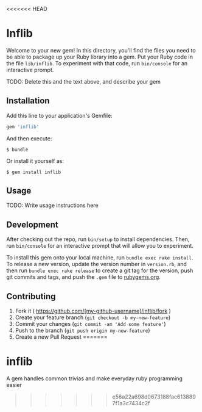 <<<<<<< HEAD
# Inflib

Welcome to your new gem! In this directory, you'll find the files you need to be able to package up your Ruby library into a gem. Put your Ruby code in the file `lib/inflib`. To experiment with that code, run `bin/console` for an interactive prompt.

TODO: Delete this and the text above, and describe your gem

## Installation

Add this line to your application's Gemfile:

```ruby
gem 'inflib'
```

And then execute:

    $ bundle

Or install it yourself as:

    $ gem install inflib

## Usage

TODO: Write usage instructions here

## Development

After checking out the repo, run `bin/setup` to install dependencies. Then, run `bin/console` for an interactive prompt that will allow you to experiment.

To install this gem onto your local machine, run `bundle exec rake install`. To release a new version, update the version number in `version.rb`, and then run `bundle exec rake release` to create a git tag for the version, push git commits and tags, and push the `.gem` file to [rubygems.org](https://rubygems.org).

## Contributing

1. Fork it ( https://github.com/[my-github-username]/inflib/fork )
2. Create your feature branch (`git checkout -b my-new-feature`)
3. Commit your changes (`git commit -am 'Add some feature'`)
4. Push to the branch (`git push origin my-new-feature`)
5. Create a new Pull Request
=======
# inflib
A gem handles common trivias and make everyday ruby programming easier
>>>>>>> e56a22a698d0673188fac6138897f1a3c7434c2f
